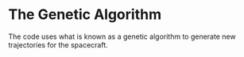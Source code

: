 <h1>The Genetic Algorithm</h1>
The code uses what is known as a genetic algorithm to generate new trajectories for the spacecraft. 